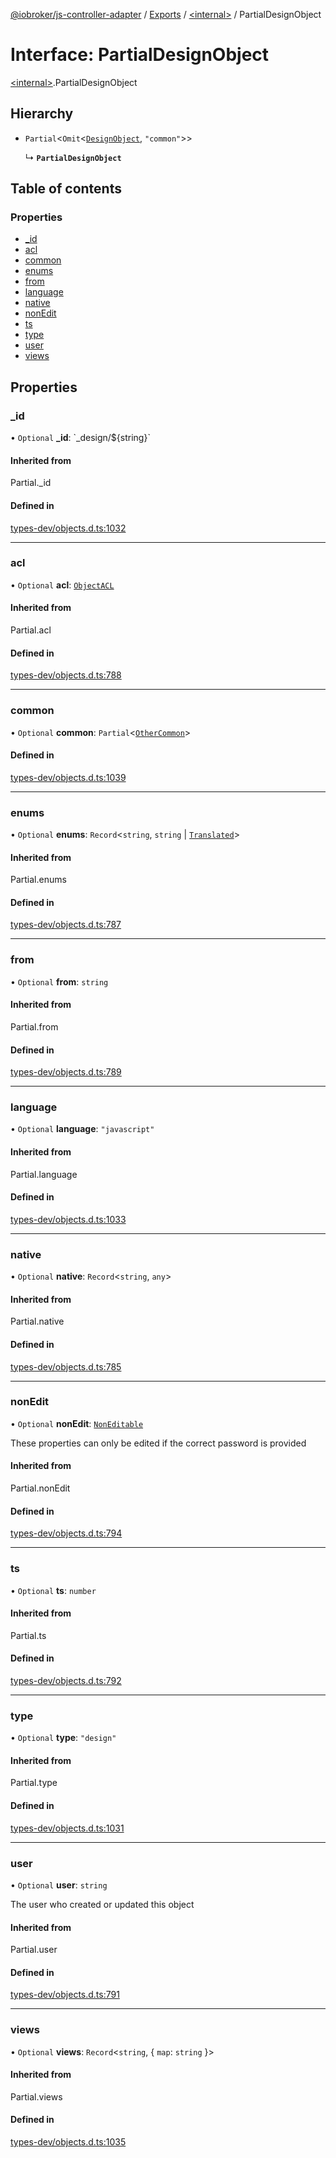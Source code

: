 [@iobroker/js-controller-adapter](../README.md) / [Exports](../modules.md) / [\<internal\>](../modules/internal_.md) / PartialDesignObject

# Interface: PartialDesignObject

[\<internal\>](../modules/internal_.md).PartialDesignObject

## Hierarchy

- `Partial`\<`Omit`\<[`DesignObject`](internal_.DesignObject.md), ``"common"``\>\>

  ↳ **`PartialDesignObject`**

## Table of contents

### Properties

- [\_id](internal_.PartialDesignObject.md#_id)
- [acl](internal_.PartialDesignObject.md#acl)
- [common](internal_.PartialDesignObject.md#common)
- [enums](internal_.PartialDesignObject.md#enums)
- [from](internal_.PartialDesignObject.md#from)
- [language](internal_.PartialDesignObject.md#language)
- [native](internal_.PartialDesignObject.md#native)
- [nonEdit](internal_.PartialDesignObject.md#nonedit)
- [ts](internal_.PartialDesignObject.md#ts)
- [type](internal_.PartialDesignObject.md#type)
- [user](internal_.PartialDesignObject.md#user)
- [views](internal_.PartialDesignObject.md#views)

## Properties

### \_id

• `Optional` **\_id**: \`\_design/$\{string}\`

#### Inherited from

Partial.\_id

#### Defined in

[types-dev/objects.d.ts:1032](https://github.com/ioBroker/ioBroker.js-controller/blob/818c4029/packages/types-dev/objects.d.ts#L1032)

___

### acl

• `Optional` **acl**: [`ObjectACL`](internal_.ObjectACL.md)

#### Inherited from

Partial.acl

#### Defined in

[types-dev/objects.d.ts:788](https://github.com/ioBroker/ioBroker.js-controller/blob/818c4029/packages/types-dev/objects.d.ts#L788)

___

### common

• `Optional` **common**: `Partial`\<[`OtherCommon`](internal_.OtherCommon.md)\>

#### Defined in

[types-dev/objects.d.ts:1039](https://github.com/ioBroker/ioBroker.js-controller/blob/818c4029/packages/types-dev/objects.d.ts#L1039)

___

### enums

• `Optional` **enums**: `Record`\<`string`, `string` \| [`Translated`](../modules/internal_.md#translated)\>

#### Inherited from

Partial.enums

#### Defined in

[types-dev/objects.d.ts:787](https://github.com/ioBroker/ioBroker.js-controller/blob/818c4029/packages/types-dev/objects.d.ts#L787)

___

### from

• `Optional` **from**: `string`

#### Inherited from

Partial.from

#### Defined in

[types-dev/objects.d.ts:789](https://github.com/ioBroker/ioBroker.js-controller/blob/818c4029/packages/types-dev/objects.d.ts#L789)

___

### language

• `Optional` **language**: ``"javascript"``

#### Inherited from

Partial.language

#### Defined in

[types-dev/objects.d.ts:1033](https://github.com/ioBroker/ioBroker.js-controller/blob/818c4029/packages/types-dev/objects.d.ts#L1033)

___

### native

• `Optional` **native**: `Record`\<`string`, `any`\>

#### Inherited from

Partial.native

#### Defined in

[types-dev/objects.d.ts:785](https://github.com/ioBroker/ioBroker.js-controller/blob/818c4029/packages/types-dev/objects.d.ts#L785)

___

### nonEdit

• `Optional` **nonEdit**: [`NonEditable`](internal_.NonEditable.md)

These properties can only be edited if the correct password is provided

#### Inherited from

Partial.nonEdit

#### Defined in

[types-dev/objects.d.ts:794](https://github.com/ioBroker/ioBroker.js-controller/blob/818c4029/packages/types-dev/objects.d.ts#L794)

___

### ts

• `Optional` **ts**: `number`

#### Inherited from

Partial.ts

#### Defined in

[types-dev/objects.d.ts:792](https://github.com/ioBroker/ioBroker.js-controller/blob/818c4029/packages/types-dev/objects.d.ts#L792)

___

### type

• `Optional` **type**: ``"design"``

#### Inherited from

Partial.type

#### Defined in

[types-dev/objects.d.ts:1031](https://github.com/ioBroker/ioBroker.js-controller/blob/818c4029/packages/types-dev/objects.d.ts#L1031)

___

### user

• `Optional` **user**: `string`

The user who created or updated this object

#### Inherited from

Partial.user

#### Defined in

[types-dev/objects.d.ts:791](https://github.com/ioBroker/ioBroker.js-controller/blob/818c4029/packages/types-dev/objects.d.ts#L791)

___

### views

• `Optional` **views**: `Record`\<`string`, \{ `map`: `string`  }\>

#### Inherited from

Partial.views

#### Defined in

[types-dev/objects.d.ts:1035](https://github.com/ioBroker/ioBroker.js-controller/blob/818c4029/packages/types-dev/objects.d.ts#L1035)

